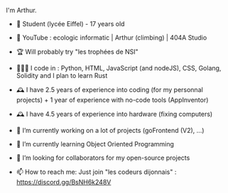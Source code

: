 I'm Arthur.

- 🏫 Student (lycée Eiffel) - 17 years old
- 🎥 YouTube : ecologic informatic | Arthur (climbing) | 404A Studio
- 🏆 Will probably try "les trophées de NSI"

- 👨🏼‍💻 I code in : Python, HTML, JavaScript (and nodeJS), CSS, Golang, Solidity and I plan to learn Rust
- 🕰️ I have 2.5 years of experience into coding (for my personnal projects) + 1 year of experience with no-code tools (AppInventor)
- 🕰️ I have 4.5 years of experience into hardware (fixing computers)
- 🔭 I’m currently working on a lot of projects (goFrontend (V2), ...)
- 🌱 I’m currently learning Object Oriented Programming
- 👯 I’m looking for collaborators for my open-source projects
- 📫 How to reach me: Just join "les codeurs dijonnais" : https://discord.gg/BsNH6k248V
